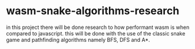 # wasm-snake-algorithms-research
in this project there will be done research to how performant wasm is when compared to javascript.
this will be done with the use of the classic snake game and pathfinding algorithms namely BFS, DFS and A*.
